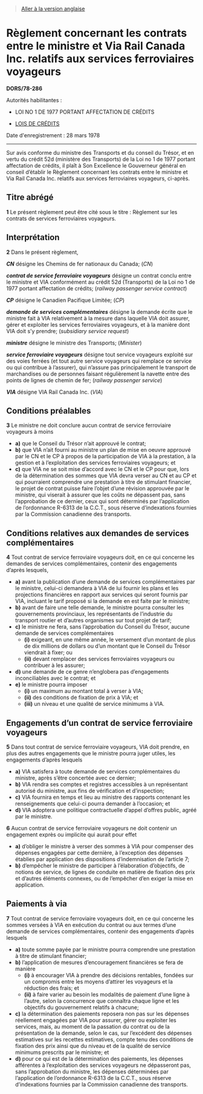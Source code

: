 > [Aller à la version anglaise](/en/Regulations/Statutory%20Orders%20and%20Regulations/78/286.md)

# Règlement concernant les contrats entre le ministre et Via Rail Canada Inc. relatifs aux services ferroviaires voyageurs

**DORS/78-286**

Autorités habilitantes : 
- LOI NO 1 DE 1977 PORTANT AFFECTATION DE CRÉDITS

- [LOIS DE CRÉDITS](/fr/Lois/Lois%20révisées%20du%20Canada/Z/Z-01.md)

Date d'enregistrement : 28 mars 1978

----------

Sur avis conforme du ministre des Transports et du conseil du Trésor, et en vertu du crédit 52d (ministère des Transports) de la Loi no 1 de 1977 portant affectation de crédits, il plaît à Son Excellence le Gouverneur général en conseil d’établir le Règlement concernant les contrats entre le ministre et Via Rail Canada Inc. relatifs aux services ferroviaires voyageurs, ci-après.




## Titre abrégé


**1** Le présent règlement peut être cité sous le titre : Règlement sur les contrats de services ferroviaires voyageurs.




## Interprétation


**2** Dans le présent règlement,

***CN*** désigne les Chemins de fer nationaux du Canada; (*CN*)

***contrat de service ferroviaire voyageurs*** désigne un contrat conclu entre le ministre et VIA conformément au crédit 52d (Transports) de la Loi no 1 de 1977 portant affectation de crédits; (*railway passenger service contract*)

***CP*** désigne le Canadien Pacifique Limitée; (*CP*)

***demande de services complémentaires*** désigne la demande écrite que le ministre fait à VIA relativement à la mesure dans laquelle VIA doit assurer, gérer et exploiter les services ferroviaires voyageurs, et à la manière dont VIA doit s’y prendre; (*subsidiary service request*)

***ministre*** désigne le ministre des Transports; (*Minister*)

***service ferroviaire voyageurs*** désigne tout service voyageurs exploité sur des voies ferrées (et tout autre service voyageurs qui remplace ce service ou qui contribue à l’assurer), qui n’assure pas principalement le transport de marchandises ou de personnes faisant régulièrement la navette entre des points de lignes de chemin de fer; (*railway passenger service*)

***VIA*** désigne VIA Rail Canada Inc. (*VIA*)




## Conditions préalables


**3** Le ministre ne doit conclure aucun contrat de service ferroviaire voyageurs à moins
- **a)** que le Conseil du Trésor n’ait approuvé le contrat;
- **b)** que VIA n’ait fourni au ministre un plan de mise en oeuvre approuvé par le CN et le CP à propos de la participation de VIA à la prestation, à la gestion et à l’exploitation des services ferroviaires voyageurs; et
- **c)** que VIA ne se soit mise d’accord avec le CN et le CP pour que, lors de la détermination des sommes que VIA devra verser au CN et au CP et qui pourraient comprendre une prestation à titre de stimulant financier, le projet de contrat puisse faire l’objet d’une révision approuvée par le ministre, qui viserait à assurer que les coûts ne dépassent pas, sans l’approbation de ce dernier, ceux qui sont déterminés par l’application de l’ordonnance R-6313 de la C.C.T., sous réserve d’indexations fournies par la Commission canadienne des transports.




## Conditions relatives aux demandes de services complémentaires


**4** Tout contrat de service ferroviaire voyageurs doit, en ce qui concerne les demandes de services complémentaires, contenir des engagements d’après lesquels,
- **a)** avant la publication d’une demande de services complémentaires par le ministre, celui-ci demandera à VIA de lui fournir les plans et les projections financières en rapport aux services qui seront fournis par VIA, incluant le tarif proposé si la demande en est faite par le ministre;
- **b)** avant de faire une telle demande, le ministre pourra consulter les gouvernements provinciaux, les représentants de l’industrie du transport routier et d’autres organismes sur tout projet de tarif;
- **c)** le ministre ne fera, sans l’approbation du Conseil du Trésor, aucune demande de services complémentaires
	- **(i)** exigeant, en une même année, le versement d’un montant de plus de dix millions de dollars ou d’un montant que le Conseil du Trésor viendrait à fixer; ou
	- **(ii)** devant remplacer des services ferroviaires voyageurs ou contribuer à les assurer;
- **d)** une demande de ce genre n’englobera pas d’engagements inconciliables avec le contrat; et
- **e)** le ministre pourra imposer
	- **(i)** un maximum au montant total à verser à VIA;
	- **(ii)** des conditions de fixation de prix à VIA; et
	- **(iii)** un niveau et une qualité de service minimums à VIA.




## Engagements d’un contrat de service ferroviaire voyageurs


**5** Dans tout contrat de service ferroviaire voyageurs, VIA doit prendre, en plus des autres engagements que le ministre pourra juger utiles, les engagements d’après lesquels
- **a)** VIA satisfera à toute demande de services complémentaires du ministre, après s’être concertée avec ce dernier;
- **b)** VIA rendra ses comptes et registres accessibles à un représentant autorisé du ministre, aux fins de vérification et d’inspection;
- **c)** VIA fournira en temps et lieu au ministre des rapports contenant les renseignements que celui-ci pourra demander à l’occasion; et
- **d)** VIA adoptera une politique contractuelle d’appel d’offres public, agréé par le ministre.



**6** Aucun contrat de service ferroviaire voyageurs ne doit contenir un engagement exprès ou implicite qui aurait pour effet
- **a)** d’obliger le ministre à verser des sommes à VIA pour compenser des dépenses engagées par cette dernière, à l’exception des dépenses établies par application des dispositions d’indemnisation de l’article 7;
- **b)** d’empêcher le ministre de participer à l’élaboration d’objectifs, de notions de service, de lignes de conduite en matière de fixation des prix et d’autres éléments connexes, ou de l’empêcher d’en exiger la mise en application.




## Paiements à via


**7** Tout contrat de service ferroviaire voyageurs doit, en ce qui concerne les sommes versées à VIA en exécution du contrat ou aux termes d’une demande de services complémentaires, contenir des engagements d’après lesquels
- **a)** toute somme payée par le ministre pourra comprendre une prestation à titre de stimulant financier;
- **b)** l’application de mesures d’encouragement financières se fera de manière
	- **(i)** à encourager VIA à prendre des décisions rentables, fondées sur un compromis entre les moyens d’attirer les voyageurs et la réduction des frais; et
	- **(ii)** à faire varier au besoin les modalités de paiement d’une ligne à l’autre, selon la concurrence que connaîtra chaque ligne et les objectifs du gouvernement relatifs à chacune;
- **c)** la détermination des paiements reposera non pas sur les dépenses réellement engagées par VIA pour assurer, gérer ou exploiter les services, mais, au moment de la passation du contrat ou de la présentation de la demande, selon le cas, sur l’excédent des dépenses estimatives sur les recettes estimatives, compte tenu des conditions de fixation des prix ainsi que du niveau et de la qualité de service minimums prescrits par le ministre; et
- **d)** pour ce qui est de la détermination des paiements, les dépenses afférentes à l’exploitation des services voyageurs ne dépasseront pas, sans l’approbation du ministre, les dépenses déterminées par l’application de l’ordonnance R-6313 de la C.C.T., sous réserve d’indexations fournies par la Commission canadienne des transports.


